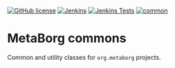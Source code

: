 [![GitHub license](https://img.shields.io/github/license/metaborg/common)](https://github.com/metaborg/common/blob/master/LICENSE)
[![Jenkins](https://img.shields.io/jenkins/build/https/buildfarm.metaborg.org/job/metaborg/job/common/job/master)](https://buildfarm.metaborg.org/job/metaborg/job/common/job/master/lastBuild)
[![Jenkins Tests](https://img.shields.io/jenkins/tests/https/buildfarm.metaborg.org/job/metaborg/job/common/job/master)](https://buildfarm.metaborg.org/job/metaborg/job/common/job/master/lastBuild/testReport/)
[![common](https://img.shields.io/maven-metadata/v?label=common&metadataUrl=https%3A%2F%2Fartifacts.metaborg.org%2Fcontent%2Frepositories%2Freleases%2Forg%2Fmetaborg%2Fcommon%2Fmaven-metadata.xml)](https://mvnrepository.com/artifact/org.metaborg/common?repo=metaborg-releases)

# MetaBorg commons

Common and utility classes for `org.metaborg` projects.
